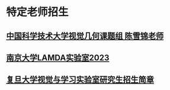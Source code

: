 # 特定老师招生

## [中国科学技术大学视觉几何课题组 陈雪锦老师](https://mp.weixin.qq.com/s/ClQU-DlAcDOFICUb6g85og)

## [南京大学LAMDA实验室2023](http://www.lamda.nju.edu.cn/recruit-2023/recruit-2023.html)

## [复旦大学视觉与学习实验室研究生招生简章](https://mp.weixin.qq.com/s/PU-mbsyzwtQ1B_-kwnSmwg)
